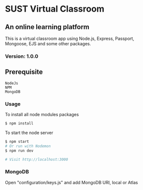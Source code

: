 # SUST Virtual Classroom
## An online learning platform

This is a virtual classroom app using Node.js, Express, Passport, Mongoose, EJS and some other packages.

### Version: 1.0.0

## Prerequisite
```
NodeJs
NPM
MongoDB
```

### Usage

To install all node modules packages
```sh
$ npm install
```
To start the node server
```sh
$ npm start
# Or run with Nodemon
$ npm run dev

# Visit http://localhost:3000
```

### MongoDB

Open "configuration/keys.js" and add MongoDB URI, local or Atlas
